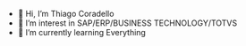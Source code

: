 - 👋 Hi, I’m Thiago Coradello
- 👀 I’m interest in SAP/ERP/BUSINESS TECHNOLOGY/TOTVS
- 🌱 I’m currently learning Everything



<!---
Coradello/Coradello is a ✨ special ✨ repository because its `README.md` (this file) appears on your GitHub profile.
You can click the Preview link to take a look at your changes.
--->
